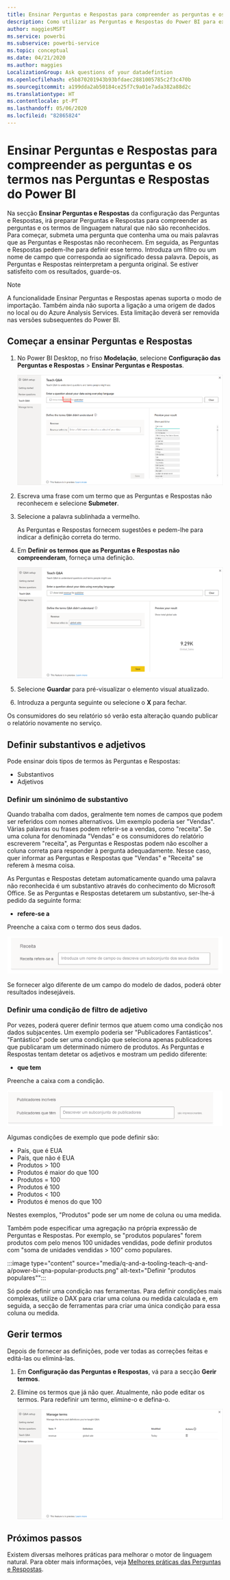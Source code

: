 ```yaml
---
title: Ensinar Perguntas e Respostas para compreender as perguntas e os termos nas Perguntas e Respostas do Power BI
description: Como utilizar as Perguntas e Respostas do Power BI para explorar os seus dados
author: maggiesMSFT
ms.service: powerbi
ms.subservice: powerbi-service
ms.topic: conceptual
ms.date: 04/21/2020
ms.author: maggies
LocalizationGroup: Ask questions of your datadefintion
ms.openlocfilehash: e5b870201943b93bfdaec2881005785c2f3c470b
ms.sourcegitcommit: a199dda2ab50184ce25f7c9a01e7ada382a88d2c
ms.translationtype: HT
ms.contentlocale: pt-PT
ms.lasthandoff: 05/06/2020
ms.locfileid: "82865824"
---
```

# <a name="teach-qa-to-understand-questions-and-terms-in-power-bi-qa"></a>Ensinar Perguntas e Respostas para compreender as perguntas e os termos nas Perguntas e Respostas do Power BI

Na secção **Ensinar Perguntas e Respostas** da configuração das Perguntas e Respostas, irá preparar Perguntas e Respostas para compreender as perguntas e os termos de linguagem natural que não são reconhecidos. Para começar, submeta uma pergunta que contenha uma ou mais palavras que as Perguntas e Respostas não reconhecem. Em seguida, as Perguntas e Respostas pedem-lhe para definir esse termo. Introduza um filtro ou um nome de campo que corresponda ao significado dessa palavra. Depois, as Perguntas e Respostas reinterpretam a pergunta original. Se estiver satisfeito com os resultados, guarde-os.

> [!NOTE]
> A funcionalidade Ensinar Perguntas e Respostas apenas suporta o modo de importação. Também ainda não suporta a ligação a uma origem de dados no local ou do Azure Analysis Services. Esta limitação deverá ser removida nas versões subsequentes do Power BI.

## <a name="start-to-teach-qa"></a>Começar a ensinar Perguntas e Respostas

1. No Power BI Desktop, no friso **Modelação**, selecione **Configuração das Perguntas e Respostas** > **Ensinar Perguntas e Respostas**.

    ![Sinónimo de Ensinar Perguntas e Respostas a vermelho](media/q-and-a-tooling-teach-q-and-a/qna-tooling-teach-synonym-red.png)

2. Escreva uma frase com um termo que as Perguntas e Respostas não reconhecem e selecione **Submeter**.

3. Selecione a palavra sublinhada a vermelho. 

    As Perguntas e Respostas fornecem sugestões e pedem-lhe para indicar a definição correta do termo. 
    
3. Em **Definir os termos que as Perguntas e Respostas não compreenderam**, forneça uma definição.

    ![Pré-visualização de sinónimos de Ensinar Perguntas e Respostas](media/q-and-a-tooling-teach-q-and-a/qna-tooling-teach-fixpreview.png)

4. Selecione **Guardar** para pré-visualizar o elemento visual atualizado.

5. Introduza a pergunta seguinte ou selecione o **X** para fechar.

Os consumidores do seu relatório só verão esta alteração quando publicar o relatório novamente no serviço.

## <a name="define-nouns-and-adjectives"></a>Definir substantivos e adjetivos

Pode ensinar dois tipos de termos às Perguntas e Respostas:

- Substantivos
- Adjetivos

### <a name="define-a-noun-synonym"></a>Definir um sinónimo de substantivo

Quando trabalha com dados, geralmente tem nomes de campos que podem ser referidos com nomes alternativos. Um exemplo poderia ser "Vendas". Várias palavras ou frases podem referir-se a vendas, como "receita". Se uma coluna for denominada "Vendas" e os consumidores do relatório escreverem "receita", as Perguntas e Respostas podem não escolher a coluna correta para responder à pergunta adequadamente. Nesse caso, quer informar as Perguntas e Respostas que "Vendas" e "Receita" se referem à mesma coisa.

As Perguntas e Respostas detetam automaticamente quando uma palavra não reconhecida é um substantivo através do conhecimento do Microsoft Office. Se as Perguntas e Respostas detetarem um substantivo, ser-lhe-á pedido da seguinte forma:

- <your term> **refere-se a** 

Preenche a caixa com o termo dos seus dados.

![Pedido de sinónimo de Ensinar Perguntas e Respostas](media/q-and-a-tooling-teach-q-and-a/qna-tooling-synonym-prompt.png)

Se fornecer algo diferente de um campo do modelo de dados, poderá obter resultados indesejáveis.

### <a name="define-an-adjective-filter-condition"></a>Definir uma condição de filtro de adjetivo

Por vezes, poderá querer definir termos que atuem como uma condição nos dados subjacentes. Um exemplo poderia ser "Publicadores Fantásticos". "Fantástico" pode ser uma condição que seleciona apenas publicadores que publicaram um determinado número de produtos. As Perguntas e Respostas tentam detetar os adjetivos e mostram um pedido diferente:

- <field name> **que tem**  

Preenche a caixa com a condição.

![Pedido de sinónimo de Ensinar Perguntas e Respostas](media/q-and-a-tooling-teach-q-and-a/qna-tooling-adjectives.png)

Algumas condições de exemplo que pode definir são:

- País, que é EUA
- País, que não é EUA
- Produtos > 100
- Produtos é maior do que 100
- Produtos = 100
- Produtos é 100
- Produtos < 100
- Produtos é menos do que 100

Nestes exemplos, "Produtos" pode ser um nome de coluna ou uma medida. 

Também pode especificar uma agregação na própria expressão de Perguntas e Respostas. Por exemplo, se "produtos populares" forem produtos com pelo menos 100 unidades vendidas, pode definir produtos com "soma de unidades vendidas > 100" como populares.  

:::image type="content" source="media/q-and-a-tooling-teach-q-and-a/power-bi-qna-popular-products.png" alt-text="Definir "produtos populares"":::

Só pode definir uma condição nas ferramentas. Para definir condições mais complexas, utilize o DAX para criar uma coluna ou medida calculada e, em seguida, a secção de ferramentas para criar uma única condição para essa coluna ou medida.

## <a name="manage-terms"></a>Gerir termos

Depois de fornecer as definições, pode ver todas as correções feitas e editá-las ou eliminá-las. 

1. Em **Configuração das Perguntas e Respostas**, vá para a secção **Gerir termos**.

2. Elimine os termos que já não quer. Atualmente, não pode editar os termos. Para redefinir um termo, elimine-o e defina-o.

    ![Gerir termos das Perguntas e Respostas](media/q-and-a-tooling-teach-q-and-a/qna-manage-terms.png)

## <a name="next-steps"></a>Próximos passos

Existem diversas melhores práticas para melhorar o motor de linguagem natural. Para obter mais informações, veja [Melhores práticas das Perguntas e Respostas](q-and-a-best-practices.md).

